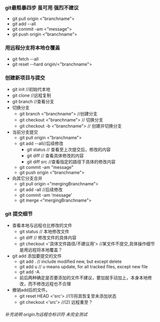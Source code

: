 ### git最粗暴四步 虽可用 强烈不建议
+ git pull origin <"branchname">
+ git add --all
+ git commit -am <"message">
+ git push origin <"branchname">

### 用远程分支将本地仓覆盖
+ git fetch --all
+ git reset --hard origin/<"branchname">

### 创建新项目与提交
+ git init //初始代本地
+ git clone <url> //远程复制
+ git branch //查看分支
+ 切换分支
    + git branch <"branchname"> //创建分支
    + git checkout <"branchname"> // 切换分支
    + git checkout -b <"branchname"> // 创建并切换分支
+ 当前分支提交
    + git pull origin <"branchname">
    + git add --all//后续修改
        + git status // 查看至上次提交后，修改的内容
        + git diff // 查看具体修改的内容
        + git diff src //查看指定的路径下具体的修改内容
    + git commit -am "message"
    + git push origin <"branchname">
+ 向其它分支合并
    + git pull origin <"mergingBranchname">
    + git add -all //后续修改
    + git commit -am 'message'
    + git merge <"mergingBranchname">
    
### git 提交细节
+ 查看本地与远程仓比修改的文件
    + git status // 本地修改文件
    + git diff // 修改文件的具体内容
    + git checkout <'具体文件路径/不建议用'> //某文件不提交,具体操作细节是用远程将本地覆盖？
+ git add 添加要提交的文件
    + git add . // include modified new, but except delete
    + git add u // u means update, for all tracked files, except new file
    + git add -A 
    + 前后两种确定是否要添加的文件不建议，要加就手动加上，本身本地修改，而不修改远程也不合理
+ 撤销add后的文件。
    + git reset HEAD <'src'> //(1)将其恢复至未添加状态
    + git checkout <'src'> //(2) 远程重至？
    

###### 补充说明 origin为远程仓标识符 未完全测试